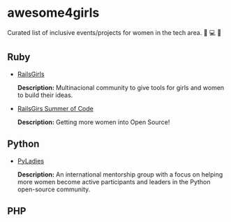 # awesome4girls
Curated list of inclusive events/projects for women in the tech area. :rose: :computer: :gift_heart:

## Ruby
 - [RailsGirls](http://railsgirls.com/)
   
   **Description:** Multinacional community to give tools for girls and women to build their ideas.

 - [RailsGirs Summer of Code](http://railsgirlssummerofcode.org/)
     
   **Description:** Getting more women into Open Source!

## Python
 - [PyLadies](http://www.pyladies.com/)
 
   **Description:** An international mentorship group with a focus on helping more women become active participants and leaders in the Python open-source community.

## PHP
 

